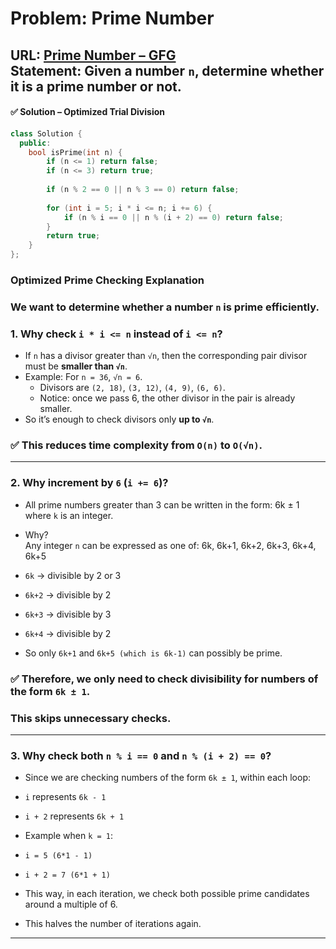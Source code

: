 # Problem: Prime Number  

**URL:** [Prime Number – GFG](https://www.geeksforgeeks.org/problems/prime-number2314/1)  
**Statement:** Given a number `n`, determine whether it is a prime number or not.   
---
#### ✅ Solution – Optimized Trial Division  
```cpp
class Solution {
  public:
    bool isPrime(int n) {
        if (n <= 1) return false;
        if (n <= 3) return true;
        
        if (n % 2 == 0 || n % 3 == 0) return false;
        
        for (int i = 5; i * i <= n; i += 6) {
            if (n % i == 0 || n % (i + 2) == 0) return false;
        }
        return true;
    }
};
```

### Optimized Prime Checking Explanation
### We want to determine whether a number `n` is **prime** efficiently.
### 1. Why check `i * i <= n` instead of `i <= n`?

- If `n` has a divisor greater than `√n`, then the corresponding pair divisor must be **smaller than `√n`**.  
- Example: For `n = 36`, `√n = 6`.
  - Divisors are `(2, 18)`, `(3, 12)`, `(4, 9)`, `(6, 6)`.
  - Notice: once we pass 6, the other divisor in the pair is already smaller.
- So it’s enough to check divisors only **up to `√n`**.

### ✅ This reduces time complexity from `O(n)` to `O(√n)`.
---

### 2. Why increment by `6` (`i += 6`)?

- All prime numbers greater than 3 can be written in the form: 6k ± 1
where `k` is an integer.

- Why?  
Any integer `n` can be expressed as one of:
6k, 6k+1, 6k+2, 6k+3, 6k+4, 6k+5

- `6k` → divisible by 2 or 3  
- `6k+2` → divisible by 2  
- `6k+3` → divisible by 3  
- `6k+4` → divisible by 2  
- So only `6k+1` and `6k+5 (which is 6k-1)` can possibly be prime.

### ✅ Therefore, we only need to check divisibility for numbers of the form `6k ± 1`.  
### This skips unnecessary checks.
---

### 3. Why check both `n % i == 0` and `n % (i + 2) == 0`?

- Since we are checking numbers of the form `6k ± 1`, within each loop:
- `i` represents `6k - 1`
- `i + 2` represents `6k + 1`

- Example when `k = 1`:  
- `i = 5 (6*1 - 1)`  
- `i + 2 = 7 (6*1 + 1)`

- This way, in each iteration, we check both possible prime candidates around a multiple of 6.
- This halves the number of iterations again.
---
